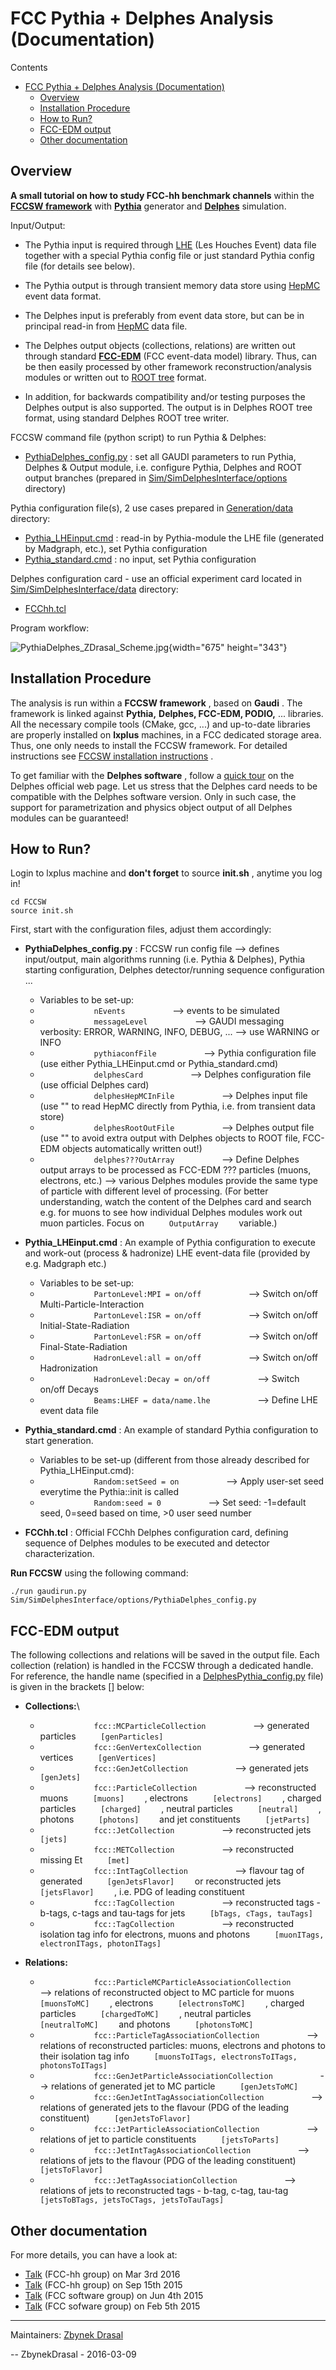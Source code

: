 []() FCC Pythia + Delphes Analysis (Documentation)
==================================================

Contents

-   [FCC Pythia + Delphes
    Analysis (Documentation)](#fcc-pythia-delphes-analysis-docu)
    -   [Overview](#overview)
    -   [Installation Procedure](#installation-procedure)
    -   [How to Run?](#how-to-run)
    -   [FCC-EDM output](#fcc-edm-output)
    -   [Other documentation](#other-documentation)

[]() Overview
-------------

**A small tutorial on how to study FCC-hh benchmark channels** within
the **[FCCSW
framework](https://github.com/HEP-FCC/FCCSW "FCCSW framework")** with
**[Pythia](http://home.thep.lu.se/~torbjorn/pythia81html/Welcome.html "Pythia")**
generator and **[Delphes](https://cp3.irmp.ucl.ac.be/projects/delphes)**
simulation.

Input/Output:

-   The Pythia input is required through
    [LHE](https://en.wikipedia.org/wiki/Les_Houches_Accords "Les Houches Event")
    (Les Houches Event) data file together with a special Pythia config
    file or just standard Pythia config file (for details see below).
-   The Pythia output is through transient memory data store using
    [HepMC](http://lcgapp.cern.ch/project/simu/HepMC/ "HepMC") event
    data format.

-   The Delphes input is preferably from event data store, but can be in
    principal read-in from
    [HepMC](http://lcgapp.cern.ch/project/simu/HepMC/) data file.
-   The Delphes output objects (collections, relations) are written out
    through standard
    **[FCC-EDM](https://github.com/HEP-FCC/fcc-edm "FCC-EDM")** (FCC
    event-data model) library. Thus, can be then easily processed by
    other framework reconstruction/analysis modules or written out to
    [ROOT
    tree](https://root.cern.ch/root/html604/TTree.html "ROOT tree") format.
-   In addition, for backwards compatibility and/or testing purposes the
    Delphes output is also supported. The output is in Delphes ROOT tree
    format, using standard Delphes ROOT tree writer.

FCCSW command file (python script) to run Pythia & Delphes:

-   [PythiaDelphes\_config.py](https://github.com/HEP-FCC/FCCSW/blob/master/Sim/SimDelphesInterface/options/PythiaDelphes_config.py)
    : set all GAUDI parameters to run Pythia, Delphes & Output
    module, i.e. configure Pythia, Delphes and ROOT output branches
    (prepared in
    [Sim/SimDelphesInterface/options](https://github.com/HEP-FCC/FCCSW/tree/master/Sim/SimDelphesInterface/options) directory)

Pythia configuration file(s), 2 use cases prepared in
[Generation/data](https://github.com/HEP-FCC/FCCSW/tree/master/Generation/data "Generation/options")
directory:

-   [Pythia\_LHEinput.cmd](https://github.com/HEP-FCC/FCCSW/blob/master/Generation/data/Pythia_LHEinput.cmd "Pythia_LHEinput.cmd")
    : read-in by Pythia-module the LHE file (generated by Madgraph,
    etc.), set Pythia configuration
-   [Pythia\_standard.cmd](https://github.com/HEP-FCC/FCCSW/blob/master/Generation/data/Pythia_standard.cmd "Pythia_standard.cmd")
    : no input, set Pythia configuration

Delphes configuration card - use an official experiment card located in
[Sim/SimDelphesInterface/data](https://github.com/HEP-FCC/FCCSW/tree/master/Sim/SimDelphesInterface/data)
directory:

-   [FCChh.tcl](https://github.com/HEP-FCC/FCCSW/blob/master/Sim/SimDelphesInterface/data/FCChh.tcl)

Program workflow:

![PythiaDelphes\_ZDrasal\_Scheme.jpg](https://twiki.cern.ch/twiki/pub/FCC/FccPythiaDelphes/PythiaDelphes_ZDrasal_Scheme.jpg "PythiaDelphes_ZDrasal_Scheme.jpg"){width="675"
height="343"}

[]() Installation Procedure
---------------------------

The analysis is run within a **FCCSW framework** , based on **Gaudi** .
The framework is linked against **Pythia,** **Delphes, FCC-EDM, PODIO,**
... libraries. All the necessary compile tools (CMake, gcc, ...) and
up-to-date libraries are properly installed on **lxplus** machines, in a
FCC dedicated storage area. Thus, one only needs to install the FCCSW
framework. For detailed instructions see [FCCSW installation
instructions](https://github.com/HEP-FCC/FCCSW#installation "FCCSW installation instructions")
.

To get familiar with the **Delphes software** , follow a [quick
tour](https://cp3.irmp.ucl.ac.be/projects/delphes/wiki/WorkBook/QuickTour)
on the Delphes official web page. Let us stress that the Delphes card
needs to be compatible with the Delphes software version. Only in such
case, the support for parametrization and physics object output of all
Delphes modules can be guaranteed!

[]() How to Run?
----------------

Login to lxplus machine and **don't forget** to source **init.sh** ,
anytime you log in!

``` {style="padding-left: 30px;"}
cd FCCSW
source init.sh
```

First, start with the configuration files, adjust them accordingly:

-   **PythiaDelphes\_config.py** : FCCSW run config file --&gt; defines
    input/output, main algorithms running (i.e. Pythia & Delphes),
    Pythia starting configuration, Delphes detector/running sequence
    configuration ...
    -   Variables to be set-up:
    -   `             nEvents           ` --&gt; events to be simulated
    -   `             messageLevel           ` --&gt; GAUDI messaging
        verbosity: ERROR, WARNING, INFO, DEBUG, ... --&gt; use WARNING
        or INFO
    -   `             pythiaconfFile           ` --&gt; Pythia
        configuration file (use either Pythia\_LHEinput.cmd
        or Pythia\_standard.cmd)
    -   `             delphesCard           ` --&gt; Delphes
        configuration file (use official Delphes card)
    -   `             delphesHepMCInFile           ` --&gt; Delphes
        input file (use "" to read <span class="twikiNewLink"> HepMC
        </span> directly from Pythia, i.e. from transient data store)
    -   `             delphesRootOutFile           ` --&gt; Delphes
        output file (use "" to avoid extra output with Delphes objects
        to ROOT file, FCC-EDM objects automatically written out!)
    -   `             delphes???OutArray           ` --&gt; Define
        Delphes output arrays to be processed as FCC-EDM ??? particles
        (muons, electrons, etc.) --&gt; various Delphes modules provide
        the same type of particle with different level of processing.
        (For better understanding, watch the content of the Delphes card
        and search e.g. for muons to see how individual Delphes modules
        work out muon particles. Focus on
        `      OutputArray     ` variable.)

-   **Pythia\_LHEinput.cmd** : An example of Pythia configuration to
    execute and work-out (process & hadronize) LHE event-data file
    (provided by e.g. Madgraph etc.)
    -   Variables to be set-up:
    -   `             PartonLevel:MPI = on/off           ` --&gt; Switch
        on/off Multi-Particle-Interaction
    -   `             PartonLevel:ISR = on/off           ` --&gt; Switch
        on/off Initial-State-Radiation
    -   `             PartonLevel:FSR = on/off           ` --&gt; Switch
        on/off Final-State-Radiation
    -   `             HadronLevel:all = on/off           ` --&gt; Switch
        on/off Hadronization
    -   `             HadronLevel:Decay = on/off           ` --&gt;
        Switch on/off Decays
    -   `             Beams:LHEF = data/name.lhe           ` --&gt;
        Define LHE event data file

-   **Pythia\_standard.cmd** : An example of standard Pythia
    configuration to start generation.
    -   Variables to be set-up (different from those already described
        for Pythia\_LHEinput.cmd):
    -   `             Random:setSeed = on           ` --&gt; Apply
        user-set seed everytime the Pythia::init is called
    -   `             Random:seed = 0           ` --&gt; Set seed:
        -1=default seed, 0=seed based on time, &gt;0 user seed number

-   **FCChh.tcl** : Official FCChh Delphes
    configuration card, defining sequence of Delphes modules to be
    executed and detector characterization.

**Run FCCSW** using the following command:

``` {style="padding-left: 30px;"}
./run gaudirun.py Sim/SimDelphesInterface/options/PythiaDelphes_config.py
```

[]() FCC-EDM output
-------------------

The following collections and relations will be saved in the output
file. Each collection (relation) is handled in the FCCSW through a
dedicated handle. For reference, the handle name (specified in a
[DelphesPythia\_config.py](https://github.com/HEP-FCC/FCCSW/blob/master/Sim/SimDelphesInterface/options/PythiaDelphes_config.py)
file) is given in the brackets \[\] below:

-   **Collections:**\
    -   `             fcc::MCParticleCollection           ` --&gt;
        generated particles `      [genParticles]     `
    -   `             fcc::GenVertexCollection           ` --&gt;
        generated vertices `      [genVertices]     `
    -   `             fcc::GenJetCollection           ` --&gt; generated
        jets `      [genJets]     `
    -   `             fcc::ParticleCollection           ` --&gt;
        reconstructed muons `      [muons]     ` , electrons
        `      [electrons]     ` , charged particles
        `      [charged]     ` , neutral particles
        `      [neutral]     ` , photons `      [photons]     ` and jet
        constituents `      [jetParts]     `
    -   `             fcc::JetCollection           ` --&gt;
        reconstructed jets `      [jets]     `
    -   `             fcc::METCollection           ` --&gt;
        reconstructed missing Et `      [met]     `
    -   `             fcc::IntTagCollection           ` --&gt; flavour
        tag of generated `      [genJetsFlavor]     ` or reconstructed
        jets `      [jetsFlavor]     ` , i.e. PDG of leading constituent
    -   `             fcc::TagCollection           ` --&gt;
        reconstructed tags - b-tags, c-tags and tau-tags for jets
        `      [bTags, cTags, tauTags]     `
    -   `             fcc::TagCollection           ` --&gt;
        reconstructed isolation tag info for electrons, muons and
        photons `      [muonITags, electronITags, photonITags]     `

-   **Relations:**
    -   `             fcc::ParticleMCParticleAssociationCollection           `
        --&gt; relations of reconstructed object to MC particle for
        muons `      [muonsToMC]     ` , electrons
        `      [electronsToMC]     ` , charged particles
        `      [chargedToMC]     ` , neutral particles
        `      [neutralToMC]     ` and photons
        `      [photonsToMC]     `
    -   `             fcc::ParticleTagAssociationCollection           `
        --&gt; relations of reconstructed particles: muons, electrons
        and photons to their isolation tag info
        `      [muonsToITags, electronsToITags, photonsToITags]     `
    -   `             fcc::GenJetParticleAssociationCollection           `
        --&gt; relations of generated jet to MC particle
        `      [genJetsToMC]     `
    -   `             fcc::GenJetIntTagAssociationCollection           `
        --&gt; relations of generated jets to the flavour (PDG of the
        leading constituent) `      [genJetsToFlavor]     `
    -   `             fcc::JetParticleAssociationCollection           `
        --&gt; relations of jet to particle constituents
        `      [jetsToParts]     `
    -   `             fcc::JetIntTagAssociationCollection           `
        --&gt; relations of jets to the flavour (PDG of the leading
        constituent) `      [jetsToFlavor]     `
    -   `             fcc::JetTagAssociationCollection           `
        --&gt; relations of jets to reconstructed tags - b-tag, c-tag,
        tau-tag `      [jetsToBTags, jetsToCTags, jetsToTauTags]     `

[]() Other documentation
------------------------

For more details, you can have a look at:

-   [Talk](https://indico.cern.ch/event/446602/contribution/6/attachments/1238094/1818990/PythiaDelphes_ZDrasal.pdf)
    (FCC-hh group) on Mar 3rd 2016
-   [Talk](https://indico.cern.ch/event/443015/contribution/2/attachments/1155286/1660371/PythiaDelphes_ZDrasal.pdf)
    (FCC-hh group) on Sep 15th 2015
-   [Talk](https://indico.cern.ch/event/399484/contribution/0/attachments/800169/1096662/FCCSW_MDG_040615.pdf)
    (FCC software group) on Jun 4th 2015
-   [Talk](https://indico.cern.ch/event/370378/contribution/2/attachments/736634/1010596/FCCSW_MDG_050215.pdf)
    (FCC sofware group) on Feb 5th 2015

------------------------------------------------------------------------

Maintainers: [Zbynek Drasal](mailto:zbynek.drasal@cernSPAMNOT.ch)

-- <span class="twikiNewLink"> <span class="wikiUser ZbynekDrasal">
ZbynekDrasal </span> </span> - 2016-03-09
